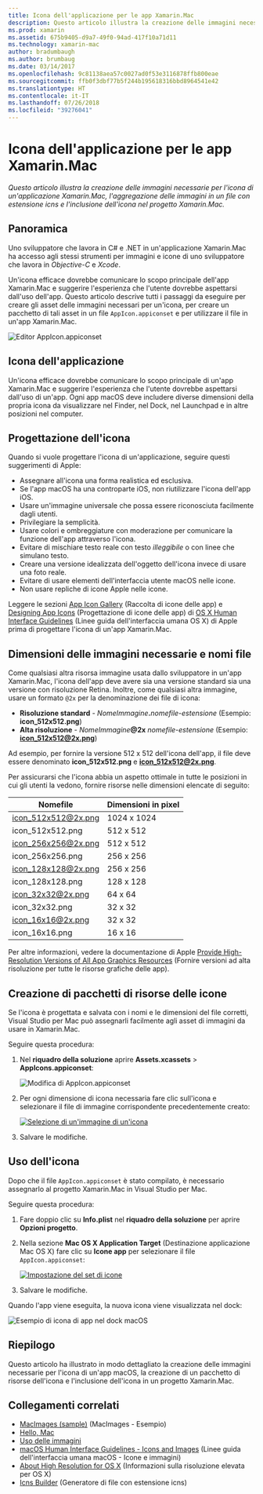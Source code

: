 ```yaml
---
title: Icona dell'applicazione per le app Xamarin.Mac
description: Questo articolo illustra la creazione delle immagini necessarie per l'icona di un'applicazione Xamarin.Mac, l'aggregazione delle immagini in un file con estensione icns e l'inclusione dell'icona nel progetto Xamarin.Mac.
ms.prod: xamarin
ms.assetid: 675b9405-d9a7-49f0-94ad-417f10a71d11
ms.technology: xamarin-mac
author: bradumbaugh
ms.author: brumbaug
ms.date: 03/14/2017
ms.openlocfilehash: 9c81138aea57c0027ad0f53e3116878ffb800eae
ms.sourcegitcommit: ffb0f3dbf77b5f244b195618316bbd8964541e42
ms.translationtype: HT
ms.contentlocale: it-IT
ms.lasthandoff: 07/26/2018
ms.locfileid: "39276041"
---
```

# <a name="application-icon-for-xamarinmac-apps"></a>Icona dell'applicazione per le app Xamarin.Mac

_Questo articolo illustra la creazione delle immagini necessarie per l'icona di un'applicazione Xamarin.Mac, l'aggregazione delle immagini in un file con estensione icns e l'inclusione dell'icona nel progetto Xamarin.Mac._


## <a name="overview"></a>Panoramica

Uno sviluppatore che lavora in C# e .NET in un'applicazione Xamarin.Mac ha accesso agli stessi strumenti per immagini e icone di uno sviluppatore che lavora in *Objective-C* e *Xcode*.

Un'icona efficace dovrebbe comunicare lo scopo principale dell'app Xamarin.Mac e suggerire l'esperienza che l'utente dovrebbe aspettarsi dall'uso dell'app. Questo articolo descrive tutti i passaggi da eseguire per creare gli asset delle immagini necessari per un'icona, per creare un pacchetto di tali asset in un file `AppIcon.appiconset` e per utilizzare il file in un'app Xamarin.Mac.

![Editor AppIcon.appiconset](app-icon-images/intro01.png "Editor AppIcon.appiconset")


## <a name="application-icon"></a>Icona dell'applicazione

Un'icona efficace dovrebbe comunicare lo scopo principale di un'app Xamarin.Mac e suggerire l'esperienza che l'utente dovrebbe aspettarsi dall'uso di un'app. Ogni app macOS deve includere diverse dimensioni della propria icona da visualizzare nel Finder, nel Dock, nel Launchpad e in altre posizioni nel computer.


## <a name="designing-the-icon"></a>Progettazione dell'icona

Quando si vuole progettare l'icona di un'applicazione, seguire questi suggerimenti di Apple:

- Assegnare all'icona una forma realistica ed esclusiva.
- Se l'app macOS ha una controparte iOS, non riutilizzare l'icona dell'app iOS.
- Usare un'immagine universale che possa essere riconosciuta facilmente dagli utenti.
- Privilegiare la semplicità.
- Usare colori e ombreggiature con moderazione per comunicare la funzione dell'app attraverso l'icona.
- Evitare di mischiare testo reale con testo _illeggibile_ o con linee che simulano testo.
- Creare una versione idealizzata dell'oggetto dell'icona invece di usare una foto reale.
- Evitare di usare elementi dell'interfaccia utente macOS nelle icone.
- Non usare repliche di icone Apple nelle icone.

Leggere le sezioni [App Icon Gallery](https://developer.apple.com/library/mac/documentation/UserExperience/Conceptual/OSXHIGuidelines/Gallery.html#//apple_ref/doc/uid/20000957-CH88-SW1) (Raccolta di icone delle app) e [Designing App Icons](https://developer.apple.com/library/mac/documentation/UserExperience/Conceptual/OSXHIGuidelines/Designing.html#//apple_ref/doc/uid/20000957-CH87-SW1) (Progettazione di icone delle app) di [OS X Human Interface Guidelines](https://developer.apple.com/library/mac/documentation/UserExperience/Conceptual/OSXHIGuidelines/) (Linee guida dell'interfaccia umana OS X) di Apple prima di progettare l'icona di un'app Xamarin.Mac.


## <a name="required-image-sizes-and-filenames"></a>Dimensioni delle immagini necessarie e nomi file

Come qualsiasi altra risorsa immagine usata dallo sviluppatore in un'app Xamarin.Mac, l'icona dell'app deve avere sia una versione standard sia una versione con risoluzione Retina. Inoltre, come qualsiasi altra immagine, usare un formato `@2x` per la denominazione dei file di icona:

- **Risoluzione standard**  - _NomeImmagine_**.**_nomefile-estensione_ (Esempio: **icon_512x512.png**)
- **Alta risoluzione**  - _NomeImmagine_**@2x** _nomefile-estensione_ (Esempio: **icon_512x512@2x.png**)

Ad esempio, per fornire la versione 512 x 512 dell'icona dell'app, il file deve essere denominato **icon_512x512.png** e **icon_512x512@2x.png**.

Per assicurarsi che l'icona abbia un aspetto ottimale in tutte le posizioni in cui gli utenti la vedono, fornire risorse nelle dimensioni elencate di seguito:

|Nomefile|Dimensioni in pixel|
|---|---|
|icon_512x512@2x.png|1024 x 1024|
|icon_512x512.png|512 x 512|
|icon_256x256@2x.png|512 x 512|
|icon_256x256.png|256 x 256|
|icon_128x128@2x.png|256 x 256|
|icon_128x128.png|128 x 128|
|icon_32x32@2x.png|64 x 64|
|icon_32x32.png|32 x 32|
|icon_16x16@2x.png|32 x 32|
|icon_16x16.png|16 x 16|

Per altre informazioni, vedere la documentazione di Apple [Provide High-Resolution Versions of All App Graphics Resources](https://developer.apple.com/library/mac/documentation/GraphicsAnimation/Conceptual/HighResolutionOSX/Optimizing/Optimizing.html#//apple_ref/doc/uid/TP40012302-CH7-SW3) (Fornire versioni ad alta risoluzione per tutte le risorse grafiche delle app).


## <a name="packaging-the-icon-resources"></a>Creazione di pacchetti di risorse delle icone

Se l'icona è progettata e salvata con i nomi e le dimensioni del file corretti, Visual Studio per Mac può assegnarli facilmente agli asset di immagini da usare in Xamarin.Mac.

Seguire questa procedura:

1. Nel **riquadro della soluzione** aprire **Assets.xcassets** > **AppIcons.appiconset**: 

    ![Modifica di AppIcon.appiconset](app-icon-images/intro01.png "Modifica di AppIcon.appiconset")
2. Per ogni dimensione di icona necessaria fare clic sull'icona e selezionare il file di immagine corrispondente precedentemente creato: 

    [![Selezione di un'immagine di un'icona](app-icon-images/intro02.png "Selezione di un'immagine di un'icona")](app-icon-images/intro02-large.png#lightbox)
3. Salvare le modifiche.


## <a name="using-the-icon"></a>Uso dell'icona

Dopo che il file `AppIcon.appiconset` è stato compilato, è necessario assegnarlo al progetto Xamarin.Mac in Visual Studio per Mac.

Seguire questa procedura:

1. Fare doppio clic su **Info.plist** nel **riquadro della soluzione** per aprire **Opzioni progetto**.
2. Nella sezione **Mac OS X Application Target** (Destinazione applicazione Mac OS X) fare clic su **Icone app** per selezionare il file `AppIcon.appiconset`: 

    [![Impostazione del set di icone](app-icon-images/icon01.png "Impostazione del set di icone")](app-icon-images/icon01-large.png#lightbox)
3. Salvare le modifiche.

Quando l'app viene eseguita, la nuova icona viene visualizzata nel dock:

![Esempio di icona di app nel dock macOS](app-icon-images/icon04.png "Esempio di icona di app nel dock macOS")


## <a name="summary"></a>Riepilogo

Questo articolo ha illustrato in modo dettagliato la creazione delle immagini necessarie per l'icona di un'app macOS, la creazione di un pacchetto di risorse dell'icona e l'inclusione dell'icona in un progetto Xamarin.Mac.


## <a name="related-links"></a>Collegamenti correlati

- [MacImages (sample)](https://developer.xamarin.com/samples/mac/MacImages/) (MacImages - Esempio)
- [Hello, Mac](~/mac/get-started/hello-mac.md)
- [Uso delle immagini](~/mac/app-fundamentals/image.md)
- [macOS Human Interface Guidelines - Icons and Images](https://developer.apple.com/macos/human-interface-guidelines/icons-and-images/image-size-and-resolution/) (Linee guida dell'interfaccia umana macOS - Icone e immagini)
- [About High Resolution for OS X](https://developer.apple.com/library/content/documentation/GraphicsAnimation/Conceptual/HighResolutionOSX/Introduction/Introduction.html) (Informazioni sulla risoluzione elevata per OS X)
- [Icns Builder](https://itunes.apple.com/us/app/icns-builder/id554660130?mt=12) (Generatore di file con estensione icns)
